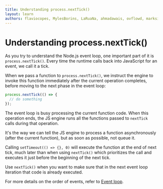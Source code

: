 ```yaml
---
title: Understanding process.nextTick()
layout: learn
authors: flaviocopes, MylesBorins, LaRuaNa, ahmadawais, ovflowd, marksist300
---
```


# Understanding process.nextTick()

As you try to understand the Node.js event loop, one important part of it is `process.nextTick()`.
Every time the runtime calls back into JavaScript for an event, we call it a tick.

When we pass a function to `process.nextTick()`, we instruct the engine to invoke this function immediately after the current operation completes, before moving to the next phase in the event loop:

```js
process.nextTick(() => {
  // do something
});
```

The event loop is busy processing the current function code. When this operation ends, the JS engine runs all the functions passed to `nextTick` calls during that operation.

It's the way we can tell the JS engine to process a function asynchronously (after the current function), but as soon as possible, not queue it.

Calling `setTimeout(() => {}, 0)` will execute the function at the end of next tick, much later than when using `nextTick()` which prioritizes the call and executes it just before the beginning of the next tick.

Use `nextTick()` when you want to make sure that in the next event loop iteration that code is already executed.

For more details on the order of events, refer to [Event loop](https://nodejs.org/en/learn/asynchronous-work/event-loop-timers-and-nexttick).
